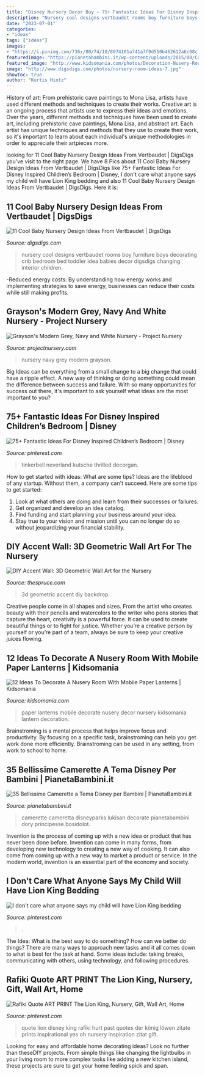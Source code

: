 ```yaml
---
title: "Disney Nursery Decor Buy ~ 75+ Fantastic Ideas For Disney Inspired Children’s Bedroom"
description: "Nursery cool designs vertbaudet rooms boy furniture boys decorating crib bedroom bed toddler idea babies decor digsdigs changing interior children"
date: "2023-07-01"
categories:
- "ideas"
tags: ["ideas"]
images:
- "https://i.pinimg.com/736x/80/74/10/8074101a741a7f9d510b462612a6c08c.jpg"
featuredImage: "https://pianetabambini.it/wp-content/uploads/2015/08/Camerette-Disney-Bambini-28.jpg"
featured_image: "http://www.kidsomania.com/photos/Decoration-Nusery-Room-With-Mobile-Paper-Lanterns-4.jpg"
image: "http://www.digsdigs.com/photos/nursery-room-ideas-7.jpg"
ShowToc: true
author: "Kurtis Hintz"
---
```



History of art: From prehistoric cave paintings to Mona Lisa, artists have used different methods and techniques to create their works.
Creative art is an ongoing process that artists use to express their ideas and emotions. Over the years, different methods and techniques have been used to create art, including prehistoric cave paintings, Mona Lisa, and abstract art. Each artist has unique techniques and methods that they use to create their work, so it's important to learn about each individual's unique methodologies in order to appreciate their artpieces more.

	

		
looking for 11 Cool Baby Nursery Design Ideas From Vertbaudet | DigsDigs you've visit to the right page. We have 8 Pics about 11 Cool Baby Nursery Design Ideas From Vertbaudet | DigsDigs like 75+ Fantastic Ideas For Disney Inspired Children’s Bedroom | Disney, I don&#039;t care what anyone says my child will have Lion King bedding and also 11 Cool Baby Nursery Design Ideas From Vertbaudet | DigsDigs. Here it is:
		
    
## 11 Cool Baby Nursery Design Ideas From Vertbaudet | DigsDigs

<img loading=lazy src="http://www.digsdigs.com/photos/nursery-room-ideas-7.jpg" onerror="this.onerror=null;this.src='https://tse3.mm.bing.net/th?id=OIP.YaTFCdUOUQ6d2UXPhfIWUAHaFL&amp;pid=15.1';" alt="11 Cool Baby Nursery Design Ideas From Vertbaudet | DigsDigs">

_Source: digsdigs.com_

>nursery cool designs vertbaudet rooms boy furniture boys decorating crib bedroom bed toddler idea babies decor digsdigs changing interior children. 

	

-Reduced energy costs: By understanding how energy works and implementing strategies to save energy, businesses can reduce their costs while still making profits.

    
## Grayson&#039;s Modern Grey, Navy And White Nursery - Project Nursery

<img loading=lazy src="https://projectnursery.com/wp-content/uploads/2015/08/Baby-Grayson-0178-684x1024.jpg" onerror="this.onerror=null;this.src='https://tse2.mm.bing.net/th?id=OIP.Igd224Of7kOWyxQu--SCCgHaLF&amp;pid=15.1';" alt="Grayson&#039;s Modern Grey, Navy and White Nursery - Project Nursery">

_Source: projectnursery.com_

>nursery navy grey modern grayson. 

	

Big Ideas can be everything from a small change to a big change that could have a ripple effect. A new way of thinking or doing something could mean the difference between success and failure. With so many opportunities for success out there, it's important to ask yourself what ideas are the most important to you?

    
## 75+ Fantastic Ideas For Disney Inspired Children’s Bedroom | Disney

<img loading=lazy src="https://i.pinimg.com/736x/4c/b3/6c/4cb36c9def8920b3b976d7cd3210369f.jpg" onerror="this.onerror=null;this.src='https://tse3.mm.bing.net/th?id=OIP.8I4DoO02T8L57WSM_h8H0QHaLH&amp;pid=15.1';" alt="75+ Fantastic Ideas For Disney Inspired Children’s Bedroom | Disney">

_Source: pinterest.com_

>tinkerbell neverland kutsche thrilled decorgan. 

	

How to get started with ideas: What are some tips?
Ideas are the lifeblood of any startup. Without them, a company can't succeed. Here are some tips to get started:
1. Look at what others are doing and learn from their successes or failures.
2. Get organized and develop an idea catalog. 
3. Find funding and start planning your business around your idea.  
4. Stay true to your vision and mission until you can no longer do so without jeopardizing your financial stability.

    
## DIY Accent Wall: 3D Geometric Wall Art For The Nursery

<img loading=lazy src="https://www.thespruce.com/thmb/EhRBWHjsM-sB9JjkgSpR0OiMdOA=/780x1172/filters:fill(auto,1)/Geo-Backdrop-2-56a6b2953df78cf7728fca99.jpg" onerror="this.onerror=null;this.src='https://tse4.mm.bing.net/th?id=OIP.hVb6-n3AAg7i7dyDBWT6qgHaLI&amp;pid=15.1';" alt="DIY Accent Wall: 3D Geometric Wall Art for the Nursery">

_Source: thespruce.com_

>3d geometric accent diy backdrop. 

	

Creative people come in all shapes and sizes. From the artist who creates beauty with their pencils and watercolors to the writer who pens stories that capture the heart, creativity is a powerful force. It can be used to create beautiful things or to fight for justice. Whether you’re a creative person by yourself or you’re part of a team, always be sure to keep your creative juices flowing.

    
## 12 Ideas To Decorate A Nusery Room With Mobile Paper Lanterns | Kidsomania

<img loading=lazy src="http://www.kidsomania.com/photos/Decoration-Nusery-Room-With-Mobile-Paper-Lanterns-4.jpg" onerror="this.onerror=null;this.src='https://tse4.mm.bing.net/th?id=OIP.XChfSNwnBabIxr6BF33l1gHaLK&amp;pid=15.1';" alt="12 Ideas To Decorate A Nusery Room With Mobile Paper Lanterns | Kidsomania">

_Source: kidsomania.com_

>paper lanterns mobile decorate nusery decor nursery kidsomania lantern decoration. 

	

Brainstroming is a mental process that helps improve focus and productivity. By focusing on a specific task, brainstroming can help you get work done more efficiently. Brainstroming can be used in any setting, from work to school to home.

    
## 35 Bellissime Camerette A Tema Disney Per Bambini | PianetaBambini.it

<img loading=lazy src="https://pianetabambini.it/wp-content/uploads/2015/08/Camerette-Disney-Bambini-28.jpg" onerror="this.onerror=null;this.src='https://tse4.mm.bing.net/th?id=OIP.T3eDNFeItJ5RxgBVoiAlsQHaE7&amp;pid=15.1';" alt="35 Bellissime Camerette a Tema Disney per Bambini | PianetaBambini.it">

_Source: pianetabambini.it_

>camerette cameretta disneyparks lukisan decorate pianetabambini dory principesse bosidolot. 

	

Invention is the process of coming up with a new idea or product that has never been done before. Invention can come in many forms, from developing new technology to creating a new way of cooking. It can also come from coming up with a new way to market a product or service. In the modern world, invention is an essential part of the economy and society.

    
## I Don&#039;t Care What Anyone Says My Child Will Have Lion King Bedding

<img loading=lazy src="https://i.pinimg.com/originals/91/51/09/915109dbd5a7ad1880cddcb7a0677fe2.jpg" onerror="this.onerror=null;this.src='https://tse3.mm.bing.net/th?id=OIP.-WinW2J8Z4-T2uF7y7GC9gHaJ3&amp;pid=15.1';" alt="I don&#039;t care what anyone says my child will have Lion King bedding">

_Source: pinterest.com_

>. 

	

The Idea: What is the best way to do something?
How can we better do things? There are many ways to approach new tasks and it all comes down to what is best for the task at hand. Some ideas include: taking breaks, communicating with others, using technology, and following procedures.

    
## Rafiki Quote ART PRINT The Lion King, Nursery, Gift, Wall Art, Home

<img loading=lazy src="https://i.pinimg.com/736x/80/74/10/8074101a741a7f9d510b462612a6c08c.jpg" onerror="this.onerror=null;this.src='https://tse1.mm.bing.net/th?id=OIP.wplPybJRa5U6me8gj5_BuQHaJ-&amp;pid=15.1';" alt="Rafiki Quote ART PRINT The Lion King, Nursery, Gift, Wall Art, Home">

_Source: pinterest.com_

>quote lion disney king rafiki hurt past quotes der könig löwen zitate prints inspirational yes oh nursery inspiration zitat gift. 

	

Looking for easy and affordable home decorating ideas? Look no further than theseDIY projects. From simple things like changing the lightbulbs in your living room to more complex tasks like adding a new kitchen island, these projects are sure to get your home feeling spick and span.

